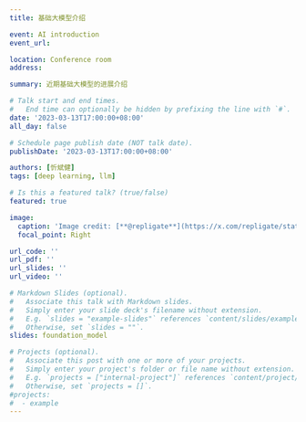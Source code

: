 ```yaml
---
title: 基础大模型介绍

event: AI introduction 
event_url:

location: Conference room
address:

summary: 近期基础大模型的进展介绍 

# Talk start and end times.
#   End time can optionally be hidden by prefixing the line with `#`.
date: '2023-03-13T17:00:00+08:00'
all_day: false

# Schedule page publish date (NOT talk date).
publishDate: '2023-03-13T17:00:00+08:00'

authors: [忻斌健]
tags: [deep learning, llm]

# Is this a featured talk? (true/false)
featured: true 

image:
  caption: 'Image credit: [**@repligate**](https://x.com/repligate/status/1614416190025396224)'
  focal_point: Right

url_code: ''
url_pdf: ''
url_slides: ''
url_video: ''

# Markdown Slides (optional).
#   Associate this talk with Markdown slides.
#   Simply enter your slide deck's filename without extension.
#   E.g. `slides = "example-slides"` references `content/slides/example-slides.md`.
#   Otherwise, set `slides = ""`.
slides: foundation_model

# Projects (optional).
#   Associate this post with one or more of your projects.
#   Simply enter your project's folder or file name without extension.
#   E.g. `projects = ["internal-project"]` references `content/project/deep-learning/index.md`.
#   Otherwise, set `projects = []`.
#projects:
#  - example
---
```

